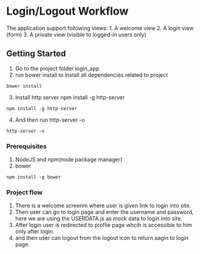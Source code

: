 # Login/Logout Workflow

The application support following views:
	1. A welcome view
	2. A login view (form)
	3. A private view (visible to logged-in users only)

## Getting Started

  1. Go to the project folder login_app
  2. run bower install to install all dependencies related to project
  ```
  bower install
  ```   
  3. Install http server npm install -g http-server
  ```
  npm install -g http-server
  ```   
  4. And then run http-server -o
  ```
  http-server -o
  ```   

### Prerequisites

  1. NodeJS and npm(node package manager)
  2. bower 
  ```
  npm install -g bower
  ```   


### Project flow

  1. There is a welcome screenm where user is given link to login into site.
  2. Then user can go to login page and enter the username and password, here we are using the USERDATA.js as mock data to login into site.
  3. After login user is redirected to profile page whcih is accessible to him only after login.
  4. and then user can logout from the logout icon to return aagin to login page.

